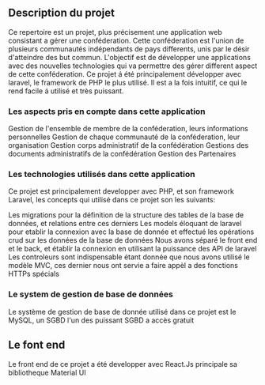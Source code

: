 ## Description du projet

Ce repertoire est un projet, plus précisement une application web consistant a gérer une conféderation. Cette conféderation est l'union de plusieurs communautés indépendants de pays differents, unis par le désir d'atteindre des but commun. L'objectif est de développer une applications avec des nouvelles technologies qui va permettre des gérer different aspect de cette conféderation. 
Ce projet á été principalement développer avec laravel, le framework de PHP le plus utilisé. Il est a la fois intuitif, ce qui le rend facile á utilisé et très puissant.

### Les aspects pris en compte dans cette application

Gestion de l'ensemble de membre de la conféderation, leurs informations personnelles
Gestion de chaque communauté de la conféderation, leur organisation
Gestion corps administratif de la confédération
Gestions des documents administratifs de la confédération
Gestion des Partenaires

### Les technologies utilisés dans cette application

Ce projet est principalement developper avec PHP, et son framework Laravel, les concepts qui utilisé dans ce projet son les suivants:

Les migrations pour la définition de la structure des tables de la base de données, et relations entre ces derniers 
Les models éloquant de laravel pour etablir la connexion avec la base de donnée et effectué les opérations crud sur les données de la base de données
Nous avons séparé le front end et le back, et établir la connexion en utilisant la puissance des API de laravel
Les controleurs sont indispensable étant donnée que nous avons utilisé le modèle MVC, ces dernier nous ont servie a faire appèl a des fonctions HTTPs spécials

### Le system de gestion de base de données

Le système de gestion de base de donnée utilisé dans ce projet est le MySQL, un SGBD l'un des puissant SGBD a accès gratuit

## Le font end

Le front end de ce projet a été developper avec React.Js principale sa bibliotheque Material UI

